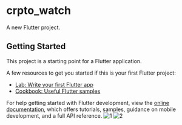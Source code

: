 # crpto_watch

A new Flutter project.

## Getting Started

This project is a starting point for a Flutter application.

A few resources to get you started if this is your first Flutter project:

- [Lab: Write your first Flutter app](https://docs.flutter.dev/get-started/codelab)
- [Cookbook: Useful Flutter samples](https://docs.flutter.dev/cookbook)

For help getting started with Flutter development, view the
[online documentation](https://docs.flutter.dev/), which offers tutorials,
samples, guidance on mobile development, and a full API reference.
![1](https://user-images.githubusercontent.com/93920274/160451269-9f09ab05-ec89-4511-87cc-73298168b47f.png)
![2](https://user-images.githubusercontent.com/93920274/160451321-faafc4a3-c765-485b-af87-ba6bd85c4884.png)
